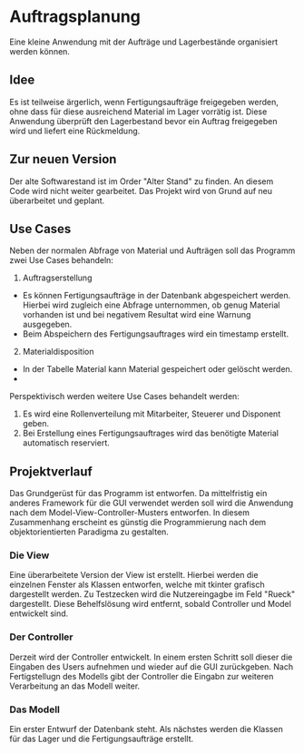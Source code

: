 # Auftragsplanung
Eine kleine Anwendung mit der Aufträge und Lagerbestände organisiert werden können.

## Idee
Es ist teilweise ärgerlich, wenn Fertigungsaufträge freigegeben werden, ohne dass für diese ausreichend Material im Lager vorrätig ist. Diese Anwendung überprüft den Lagerbestand bevor ein Auftrag freigegeben wird und liefert eine Rückmeldung.

## Zur neuen Version
Der alte Softwarestand ist im Order "Alter Stand" zu finden. An diesem Code wird nicht weiter gearbeitet. Das Projekt wird von Grund auf neu überarbeitet und geplant.

## Use Cases
Neben der normalen Abfrage von Material und Aufträgen soll das Programm zwei Use Cases behandeln:
1. Auftragserstellung
- Es können Fertigungsaufträge in der Datenbank abgespeichert werden. Hierbei wird zugleich eine Abfrage unternommen, ob genug Material vorhanden ist und bei negativem Resultat wird eine Warnung ausgegeben.
- Beim Abspeichern des Fertigungsauftrages wird ein timestamp erstellt.
2. Materialdisposition
- In der Tabelle Material kann Material gespeichert oder gelöscht werden.
- 

Perspektivisch werden weitere Use Cases behandelt werden:
1. Es wird eine Rollenverteilung mit Mitarbeiter, Steuerer und Disponent geben.
2. Bei Erstellung eines Fertigungsauftrages wird das benötigte Material automatisch reserviert.

## Projektverlauf
Das Grundgerüst für das Programm ist entworfen. Da mittelfristig ein anderes Framework für die GUI verwendet werden soll wird die Anwendung nach dem Model-View-Controller-Musters entworfen. In diesem Zusammenhang erscheint es günstig die Programmierung nach dem objektorientierten Paradigma zu gestalten.

### Die View
Eine überarbeitete Version der View ist erstellt. Hierbei werden die einzelnen Fenster als Klassen entworfen, welche mit tkinter grafisch dargestellt werden. Zu Testzecken wird die Nutzereingagbe im Feld "Rueck" dargestellt. Diese Behelfslösung wird entfernt, sobald Controller und Model entwickelt sind.
### Der Controller
Derzeit wird der Controller entwickelt. In einem ersten Schritt soll dieser die Eingaben des Users aufnehmen und wieder auf die GUI zurückgeben. Nach Fertigstellugn des Modells gibt der Controller die Eingabn zur weiteren Verarbeitung an das Modell weiter.
### Das Modell
Ein erster Entwurf der Datenbank steht. Als nächstes werden die Klassen für das Lager und die Fertigungsaufträge erstellt.
